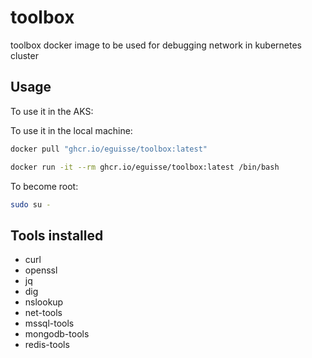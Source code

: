 # toolbox
toolbox docker image to be used for debugging network in kubernetes cluster



## Usage

To use it in the AKS:

To use it in the local machine:

```bash
docker pull "ghcr.io/eguisse/toolbox:latest"

docker run -it --rm ghcr.io/eguisse/toolbox:latest /bin/bash
```


To become root:

```bash
sudo su -
```


## Tools installed

* curl
* openssl
* jq
* dig
* nslookup
* net-tools
* mssql-tools
* mongodb-tools
* redis-tools



